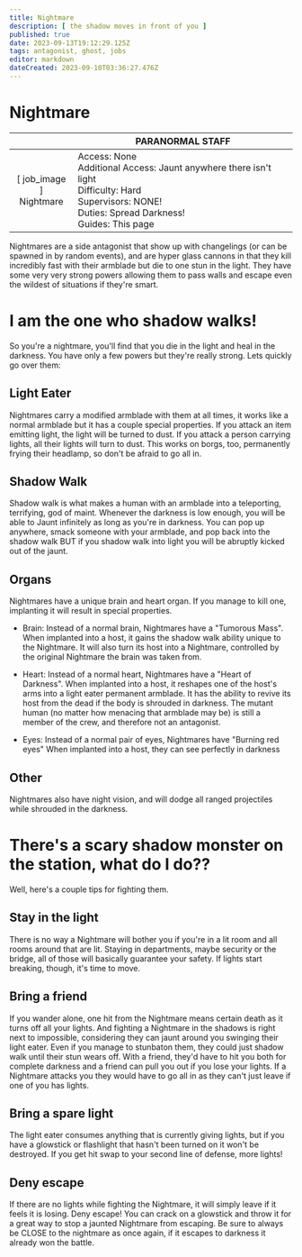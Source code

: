 ```yaml
---
title: Nightmare
description: [ the shadow moves in front of you ]
published: true
date: 2023-09-13T19:12:29.125Z
tags: antagonist, ghost, jobs
editor: markdown
dateCreated: 2023-09-10T03:36:27.476Z
---
```


# Nightmare

| | PARANORMAL STAFF |
|:---:|----|
| \[ job_image ]<br>Nightmare | Access: None<br>Additional Access: Jaunt anywhere there isn't light<br>Difficulty: Hard<br>Supervisors: NONE!<br>Duties: Spread Darkness!<br>Guides: This page |

Nightmares are a side antagonist that show up with changelings (or can be spawned in by random events), and are hyper glass cannons in that they kill incredibly fast with their armblade but die to one stun in the light. They have some very very strong powers allowing them to pass walls and escape even the wildest of situations if they're smart. 

# I am the one who shadow walks!

So you're a nightmare, you'll find that you die in the light and heal in the darkness. You have only a few powers but they're really strong. Lets quickly go over them:

## Light Eater

Nightmares carry a modified armblade with them at all times, it works like a normal armblade but it has a couple special properties. If you attack an item emitting light, the light will be turned to dust. If you attack a person carrying lights, all their lights will turn to dust. This works on borgs, too, permanently frying their headlamp, so don't be afraid to go all in.

## Shadow Walk

Shadow walk is what makes a human with an armblade into a teleporting, terrifying, god of maint. Whenever the darkness is low enough, you will be able to Jaunt infinitely as long as you're in darkness. You can pop up anywhere, smack someone with your armblade, and pop back into the shadow walk BUT if you shadow walk into light you will be abruptly kicked out of the jaunt.

## Organs

Nightmares have a unique brain and heart organ. If you manage to kill one, implanting it will result in special properties.

- Brain: Instead of a normal brain, Nightmares have a "Tumorous Mass". When implanted into a host, it gains the shadow walk ability unique to the Nightmare. It will also turn its host into a Nightmare, controlled by the original Nightmare the brain was taken from.

- Heart: Instead of a normal heart, Nightmares have a "Heart of Darkness". When implanted into a host, it reshapes one of the host's arms into a light eater permanent armblade. It has the ability to revive its host from the dead if the body is shrouded in darkness. The mutant human (no matter how menacing that armblade may be) is still a member of the crew, and therefore not an antagonist.

- Eyes: Instead of a normal pair of eyes, Nightmares have "Burning red eyes" When implanted into a host, they can see perfectly in darkness

## Other

Nightmares also have night vision, and will dodge all ranged projectiles while shrouded in the darkness. 

# There's a scary shadow monster on the station, what do I do??

Well, here's a couple tips for fighting them.
 
## Stay in the light

There is no way a Nightmare will bother you if you're in a lit room and all rooms around that are lit. Staying in departments, maybe security or the bridge, all of those will basically guarantee your safety. If lights start breaking, though, it's time to move.

## Bring a friend

If you wander alone, one hit from the Nightmare means certain death as it turns off all your lights. And fighting a Nightmare in the shadows is right next to impossible, considering they can jaunt around you swinging their light eater. Even if you manage to stunbaton them, they could just shadow walk until their stun wears off. With a friend, they'd have to hit you both for complete darkness and a friend can pull you out if you lose your lights. If a Nightmare attacks you they would have to go all in as they can't just leave if one of you has lights.

## Bring a spare light

The light eater consumes anything that is currently giving lights, but if you have a glowstick or flashlight that hasn't been turned on it won't be destroyed. If you get hit swap to your second line of defense, more lights!

## Deny escape

If there are no lights while fighting the Nightmare, it will simply leave if it feels it is losing. Deny escape! You can crack on a glowstick and throw it for a great way to stop a jaunted Nightmare from escaping. Be sure to always be CLOSE to the nightmare as once again, if it escapes to darkness it already won the battle.